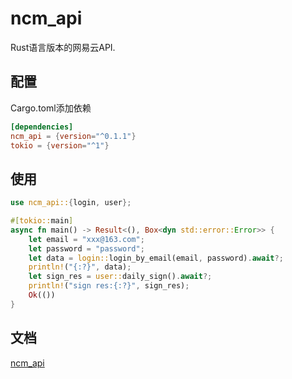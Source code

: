 # ncm_api

Rust语言版本的网易云API.


## 配置

Cargo.toml添加依赖

```toml
[dependencies]
ncm_api = {version="^0.1.1"}
tokio = {version="^1"}
```

## 使用

```rust
use ncm_api::{login, user};

#[tokio::main]
async fn main() -> Result<(), Box<dyn std::error::Error>> {
    let email = "xxx@163.com";
    let password = "password";
    let data = login::login_by_email(email, password).await?;
    println!("{:?}", data);
    let sign_res = user::daily_sign().await?;
    println!("sign res:{:?}", sign_res);
    Ok(())
}
```

## 文档

[ncm_api](https://docs.rs/ncm_api/0.1.1/ncm_api/)
